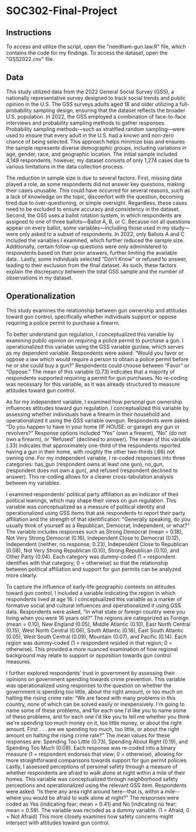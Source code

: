 # SOC302-Final-Project
## **Instructions**
To access and utilize the script, open the "needham-gun.law.R" file, which contains the code for my findings. To access the dataset, open the "GSS2022.csv" file. 

## **Data**
This study utilized data from the 2022 General Social Survey (GSS), a nationally representative survey designed to track social trends and public opinion in the U.S. The GSS surveys adults aged 18 and older utilizing a full-probability sampling design, ensuring that the dataset reflects the broader U.S. population. In 2022, the GSS employed a combination of face-to-face interviews and probability sampling methods to gather responses. Probability sampling methods—such as stratified random sampling—were used to ensure that every adult in the U.S. had a known and non-zero chance of being selected. This approach helps minimize bias and ensures the sample represents diverse demographic groups, including variations in age, gender, race, and geographic location. The initial sample included 4,149 respondents; however, my dataset consists of only 1,274 cases due to various limitations in the data collection process. 

The reduction in sample size is due to several factors. First, missing data played a role, as some respondents did not answer key questions, making their cases unusable. This could have occurred for several reasons, such as a lack of knowledge on the topic, discomfort with the question, becoming tired due to over-questioning, or simple oversight. Regardless, these cases need to be excluded to ensure accuracy and consistency in the dataset. Second, the GSS uses a ballot rotation system, in which respondents are assigned to one of three ballots—Ballot A, B, or C. Because not all questions appear on every ballot, some variables—including those used in my study—were only asked to a subset of respondents. In 2022, only Ballots A and C included the variables I examined, which further reduced the sample size. Additionally, certain follow-up questions were only administered to respondents based on their prior answers, further limiting the available data.. Lastly, some individuals selected “Don’t Know” or refused to answer, leading to their exclusion from the final dataset. As such, these factors explain the discrepancy between the total GSS sample and the number of observations in my dataset. 

## **Operationalization**
This study examines the relationship between gun ownership and attitudes toward gun control, specifically whether individuals support or oppose requiring a police permit to purchase a firearm.

To better understand gun regulation, I conceptualized this variable by examining public opinion on requiring a police permit to purchase a gun. I operationalized this variable using the GSS variable gunlaw, which serves as my dependent variable. Respondents were asked: “Would you favor or oppose a law which would require a person to obtain a police permit before he or she could buy a gun?” Respondents could choose between “Favor” or “Oppose.” The mean of this variable (0.73) indicates that a majority of respondents supported requiring a permit for gun purchases. No re-coding was necessary for this variable, as it was already structured to measure attitudes toward gun control.	

As for my independent variable, I examined how personal gun ownership influences attitudes toward gun regulation. I conceptualized this variable by assessing whether individuals have a firearm in their household and operationalized it using the GSS variable owngun. Respondents were asked: “Do you happen to have in your home (IF HOUSE: or garage) any gun or revolvers?” Response options included “Yes” (own a firearm), “No” (do not own a firearm), or “Refused” (declined to answer). The mean of this variable (.33) indicates that approximately one-third of the respondents reported having a gun in their home, with roughly the other two-thirds (.66) not owning one. For my independent variable, I re-coded responses into three categories: has_gun (respondent owns at least one gun), no_gun, (respondent does not own a gun), and refused (respondent declined to answer). This re-coding allows for a clearer cross-tabulation analysis between my variables.

I examined respondents’ political party affiliation as an indicator of their political leanings, which may shape their views on gun regulation. This variable was conceptualized as a measure of political identity and operationalized using GSS items that ask respondents to report their party affiliation and the strength of that identification: “Generally speaking, do you usually think of yourself as a Republican, Democrat, Independent, or what?” The variable includes responses such as Strong Democrat (mean = 0.18), Not Very Strong Democrat (0.16), Independent Close to Democrat (0.12), Independent (neither, no response; 0.23), Independent Close to Republican (0.08), Not Very Strong Republican (0.10), Strong Republican (0.10), and Other Party (0.04). Each category was dummy-coded (1 = respondent identifies with that category; 0 = otherwise) so that the relationship between political affiliation and support for gun permits can be analyzed more clearly.

To capture the influence of early-life geographic contexts on attitudes toward gun control, I included a variable indicating the region in which respondents lived at age 16. I conceptualized this variable as a marker of formative social and cultural influences and operationalized it using GSS data. Respondents were asked, “In what state or foreign country were you living when you were 16 years old?” The regions are categorized as Foreign (mean = 0.10), New England (0.05), Middle Atlantic (0.10), East North Central (0.15), West North Central (0.06), South Atlantic (0.18), East South Atlantic (0.05), West South Central (0.09), Mountain (0.07), and Pacific (0.14). Each region was dummy-coded (1 = respondent resided in that region; 0 = otherwise). This provided a more nuanced examination of how regional background may relate to support or opposition towards gun control measures.

I further explored respondents’ trust in government by assessing their opinions on government spending towards crime prevention. This variable was operationalized using responses to the question on whether the government is spending too little, about the right amount, or too much on halting the rising crime rate: “We are faced with many problems in this country, none of which can be solved easily or inexpensively. I'm going to name some of these problems, and for each one I'd like you to name some of these problems, and for each one I'd like you to tell me whether you think we're spending too much money on it, too little money, or about the right amount. First . . . are we spending too much, too little, or about the right amount on halting the rising crime rate?” The mean values for these responses are: Spending Too Little (0.73), Spending About Right (0.19), and Spending Too Much (0.08). Each response was re-coded into a binary measure (1 = respondent endorses that view; 0 = otherwise), allowing for more straightforward comparisons towards support for gun permit policies.
Lastly, I assessed perceptions of personal safety through a measure of whether respondents are afraid to walk alone at night within a mile of their homes. This variable was conceptualized through neighborhood safety perceptions and operationalized using the relevant GSS item. Respondents were asked: “Is there any area right around here--that is, within a mile--where you would be afraid to walk alone at night?” The responses were coded as Yes (indicating fear; mean = 0.41) and No (indicating no fear; mean = 0.59). The variable was recoded as a dummy variable. (1 = Afraid; 0 = Not Afraid) This more closely examines how safety concerns might intersect with attitudes toward gun control.

